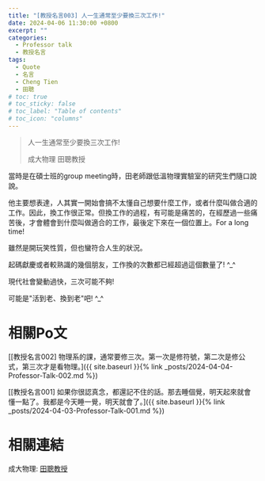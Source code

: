 ```yaml
---
title: "[教授名言003] 人一生通常至少要換三次工作!"
date: 2024-04-06 11:30:00 +0800
excerpt: ""
categories: 
  - Professor talk
  - 教授名言
tags:
  - Quote
  - 名言
  - Cheng Tien
  - 田聰
# toc: true
# toc_sticky: false
# toc_label: "Table of contents"
# toc_icon: "columns"
---
```


> 人一生通常至少要換三次工作!
>
> 成大物理 田聰教授

當時是在碩士班的group meeting時，田老師跟低溫物理實驗室的研究生們隨口說說。

他主要想表達，人其實一開始會搞不太懂自己想要什麼工作，或者什麼叫做合適的工作。因此，換工作很正常。但換工作的過程，有可能是痛苦的，在經歷過一些痛苦後，才會體會到什麼叫做適合的工作，最後定下來在一個位置上。For a long time!

雖然是開玩笑性質，但也蠻符合人生的狀況。

起碼獻慶或者較熟識的幾個朋友，工作換的次數都已經超過這個數量了! ^_^

現代社會變動過快，三次可能不夠!

可能是"活到老、換到老"吧! ^_^

# 相關Po文

[[教授名言002] 物理系的課，通常要修三次。第一次是修符號，第二次是修公式，第三次才是看物理。]({{ site.baseurl }}{% link _posts/2024-04-04-Professor-Talk-002.md %})

[[教授名言001] 如果你很認真念，都還記不住的話。那去睡個覺，明天起來就會懂一點了。我都是今天睡一覺，明天就會了。]({{ site.baseurl }}{% link _posts/2024-04-03-Professor-Talk-001.md %})

# 相關連結

成大物理: [田聰教授](https://www.phys.ncku.edu.tw/committees-detail/95/)
